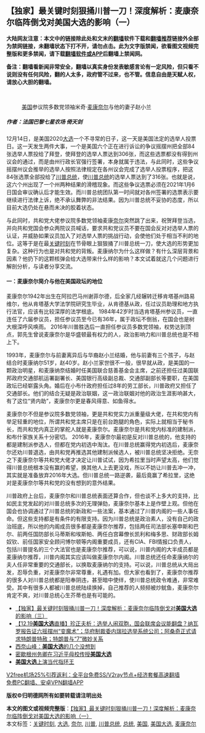  <h2>【独家】最关键时刻狠捅川普一刀！深度解析：麦康奈尔临阵倒戈对美国大选的影响（一）</h2> <p class="notice"><b>大陆网友注意：本文中的链接除此处和文末的<a href="https://github.com/bannedbook/fanqiang" >翻墙</a>软件下载和<a href="https://github.com/killgcd/justmysocks/blob/master/README.md">翻墙推荐</a>链接外全部为禁网链接，未翻墙状态下打不开，请勿点击。此为文字版禁闻，欲看图文视频完整版和更多禁闻，请下载<a href="https://github.com/bannedbook/fanqiang">翻墙软件或APP</a>后翻墙上禁闻网。</p><p>备注：翻墙看新闻非常安全，翻墙以真实身份发表敏感言论有一定风险，但只看不说则没有任何风险，翻的人太多，政府管不过来，也不管。信息自由是天赋人权，请放心大胆的翻墙。</b></p>  <div class="entry"> <br /> <figure><figcaption class="wp-caption-text"><a href="https://www.bannedbook.org/bnews/tag/%e7%be%8e%e5%9b%bd/" class="st_tag internal_tag" rel="tag" title="标签 美国 下的日志">美国</a>参议院多数党领袖米奇·<a href="https://www.bannedbook.org/bnews/tag/%E9%BA%A6%E5%BA%B7%E5%A5%88%E5%B0%94/" class="st_tag internal_tag" rel="tag" title="标签 麦康奈尔 下的日志">麦康奈尔</a>与他的妻子赵小兰</figcaption></figure> <h5><strong>作者：法国巴黎七星农场 倚天剑</strong></h5> <p>12月14日，是美国2020<a href="https://www.bannedbook.org/bnews/tag/%e5%a4%a7%e9%80%89/" class="st_tag internal_tag" rel="tag" title="标签 大选 下的日志">大选</a>一个不寻常的日子，这一天是美国法定的选举人投票日。这一天发生两件大事，一个是美国六个正在进行诉讼的争议摇摆州把全部84张选举人票投给了拜登，使拜登的选举人票达到306张，而这些选票都没有得到州议会的通过，而是由州行政长官强行签署，本身就属于违法，与此同时，这些争议摇摆州议会推举的选举人按照法律规定在各州议会完成了选举人投票程序，把这84张选票全部投给了<a href="https://www.bannedbook.org/bnews/tag/%e5%b7%9d%e6%99%ae/" class="st_tag internal_tag" rel="tag" title="标签 川普 下的日志">川普</a><a href="https://www.bannedbook.org/bnews/tag/%e6%80%bb%e7%bb%9f/" class="st_tag internal_tag" rel="tag" title="标签 总统 下的日志">总统</a>，使<a href="https://www.bannedbook.org/bnews/tag/%E5%B7%9D%E6%99%AE%E6%80%BB%E7%BB%9F/" class="st_tag internal_tag" rel="tag" title="标签 川普总统 下的日志">川普总统</a>的选举人票达到了316张。也就是说，这六个州出现了一个州两种结果的滑稽现象。而这些争议选票必须在2021年1月6日国会审议确认后才能生效。而川普总统团队第一时间就对各州签署的选票表示要继续进行法律上诉，绝不承认舞弊的非法结果。因为川普总统不妥协的态度，所以目前大选仍处在悬而未决的胶着状态。</p> <p>与此同时，共和党大佬参议院多数党领袖麦康<a href="https://www.bannedbook.org/bnews/tag/%E5%A5%88%E5%B0%94/" class="st_tag internal_tag" rel="tag" title="标签 奈尔 下的日志">奈尔</a>突然跳了出来，祝贺拜登当选，并向共和党国会参众两院议员喊话，要求共和党议员不要在国会反对对选举人票的认证，并威胁如果议员加入了对选举人票的挑战行动，会使他们处于相当不利的地位。这等于是在最<span class='wp_keywordlink'><a href="https://www.bannedbook.org/forum2/topic151.html" title="关键时刻：李鹏日记" target="_blank">关键时刻</a></span>在节骨眼上狠狠捅了川普总统一刀，使大选的形势更加复杂。这种行为也是对共和党的背叛。麦康纳尔为什么这样做？有什么深层背景和因素？他扔下的这颗核弹会给大选带来什么样的影响？本文试着就这几个问题进行解剖分析，与读者分享交流。</p>  <h4><strong>一：麦康奈尔简介与他在美国政坛的地位</strong></h4> <p>麦康奈尔1942年出生在阿拉巴马州谢菲尔德，后全家几经辗转迁移肯塔基州路易维尔，他从肯塔基大学法学院研究生毕业，从肯德基从政，任过议员助理和地方执行法官，应该有比较深厚的法学根底。 1984年42岁时当选肯塔基州参议员，一直连任了六届参议员，担任参议员至今已有36年，属于政坛不倒翁，在国会也是树大根深呼风唤雨。 2016年川普胜选后一直担任参议员多数党领袖，权势达到顶点，郭先生曾说麦康奈尔是华盛顿最有权力的人，政治影响力和川普总统也是不相上下。</p> <p>1993年，麦康奈尔与前妻离异后与华裔赵小兰结婚，他与前妻有三个孩子，与赵结合时麦康纳尔51岁，赵40岁。赵小兰家世很不一般，很早就从政，是美国的一颗政治明星，和麦康纳奈结婚时任美国联合慈善基金会主席，之前还担任过美国联邦政府交通部航运署副署长、美国银行高级副总裁、交通部副部长等要职，在美国政坛已经崭露头角。婚后在小布什政府担任过8年的劳工部长，川普政府又担任了交通部长。他们的结合无疑是政治联姻，这一政治联姻对他的政治生涯影响甚大，有了这位“贤内助”，麦康奈尔更是春风得意、如鱼得水。</p>  <p>麦康奈尔不但是参议院多数党领袖，更是共和党实力派重量级大佬，在共和党内有举足轻重的地位，所谓共和党主席只是在前台跑腿的角色，实际上就相当于秘书长，而共和党内真正的掌舵人就是麦康奈尔。麦康奈尔是共和党内标准的建制派，和布什家族关系十分密切。 2016年，麦康奈尔最初是反对川普总统的，他支持的都是建制派参选人，但都在党内初选中淘汰。在川普总统赢得党内初选后，麦康奈尔还劝川普退选，由共和党再推选其他建制派候选人，被川普总统坚决拒绝。无奈之下麦康奈尔等共和党大佬才决定让川普试试，因为希拉里当时声望太高，他们觉得川普总统根本没有赢的希望，换其他人上去更没戏，所以不妨让川普去冲一冲，其实就是准备放弃2016年大选。但川普总统一路逆袭，最后竟赢了希拉里，这绝对是麦康奈尔等共和党的没有想到的意外结果。</p> <p>川普政府上台后，麦康奈尔和川普总统表面还算合作，但也谈不上多大的支持，比如民主党发起的对川普总统多次的无理弹劾，麦康奈尔基本上是作壁上观。但他在国会也协调通过了川普总统的新政和一些法案，基本通过了川普内阁的一些人事任命。但这些支持都是有条件的有限支持。因为川普总统是政治素人，没有自己的政治班底，所以他的内阁成员很多都是麦康奈尔推荐，包括两任司法部长塞申斯和巴尔、前两任国防部长马蒂斯和埃斯帕、两任白宫幕僚长凯利和梅多思、财政部长姆奴钦、前任国家安全顾问博尔顿等内阁重要成员，还有CIA、FBI情报口负责人，包括川普提名的三个大法官也是麦康奈尔推荐，可以说，川普内阁的大半成员都是麦康纳尔推荐，川普内阁其实应该叫做麦康奈尔内阁。川普总统还任命麦康纳尔的夫人任非常重要的交通部长，以换取麦康纳尔的支持。可以说，川普总统从大局出发，忍辱负重，对麦康奈尔非常尊重，礼遇有加。但大家也看到了，麦康奈尔推荐的很多人对川普总统都是阳奉阴违，甚至暗中使绊，使川普总统政令难通，非常难受。其中有很多人都被川普总统陆续换掉，自己推荐的人频频被炒鱿鱼，麦康奈尔肯定不爽，对川普总统心生芥蒂也是有可能的。</p>  <ul class='op-related-articles' title='相关阅读'> <li><a href='https://www.bannedbook.org/bnews/comments/20201219/1450986.html' target='_blank'>【独家】最关键时刻狠捅川普一刀！深度解析：麦康奈尔临阵倒戈对<b>美国大选</b>的影响（三）</a></li> <li><a href='https://www.bannedbook.org/bnews/bannedvideo/20201219/1450888.html' target='_blank'>【12.19<b>美国大选</b>直播】珍正夫析：选举人闹双胞，国会联席会议能翻盘？纳瓦罗报告证六摇摆州“变魔术”；华府制裁委内瑞拉选举系统公司；阿桑奇正式请求特朗普特赦；特朗普与“7”微妙关系</a></li> <li><a href='https://www.bannedbook.org/bnews/comments/20201219/1450817.html' target='_blank'>西奈山峰：<b>美国大选</b>的几个没想到</a></li> <li><a href='https://www.bannedbook.org/bnews/cbnews/20201219/1450729.html' target='_blank'>密歇根州务卿在习近平母校传授<b>美国大选</b></a></li> <li><a href='https://www.bannedbook.org/bnews/bannedvideo/20201219/1450723.html' target='_blank'><b>美国大选</b>上演当代指环王</a></li> </ul> <p class="texttj"> <a href="https://github.com/bannedbook/fanqiang/wiki/V2ray%E6%9C%BA%E5%9C%BA" target="_blank">V2free机场25%引荐返利：全平台免费SS/V2ray节点+经济套餐高速翻墙</a><br/> <a href="https://github.com/bannedbook/fanqiang/wiki/%E7%A6%81%E9%97%BB%E7%BD%91%E5%AE%89%E5%8D%93%E7%BF%BB%E5%A2%99%E6%96%B0%E9%97%BBAPP" target="_blank">免费PC翻墙、安卓VPN翻墙APP</a></p><p><strong>版权©️归明德网所有如要转载请注明出处</strong></p><a name='sharetosocial'></a>       <div><b>本文的图文或视频完整版</b>：<a href='https://www.bannedbook.org/bnews/comments/20201219/1450990.html'>【独家】最关键时刻狠捅川普一刀！深度解析：麦康奈尔临阵倒戈对美国大选的影响（一）</a></div>  </div><!--END ENTRY--> <div class="postfooter"> <div>本文标签：<a href="https://www.bannedbook.org/bnews/tag/%e5%85%b3%e9%94%ae%e6%97%b6%e5%88%bb/" rel="tag">关键时刻</a>, <a href="https://www.bannedbook.org/bnews/tag/%e5%a4%a7%e9%80%89/" rel="tag">大选</a>, <a href="https://www.bannedbook.org/bnews/tag/%E5%A5%88%E5%B0%94/" rel="tag">奈尔</a>, <a href="https://www.bannedbook.org/bnews/tag/%e5%b7%9d%e6%99%ae/" rel="tag">川普</a>, <a href="https://www.bannedbook.org/bnews/tag/%E5%B7%9D%E6%99%AE%E6%80%BB%E7%BB%9F/" rel="tag">川普总统</a>, <a href="https://www.bannedbook.org/bnews/tag/%e6%80%bb%e7%bb%9f/" rel="tag">总统</a>, <a href="https://www.bannedbook.org/bnews/tag/%e7%be%8e%e5%9b%bd/" rel="tag">美国</a>, <a href="https://www.bannedbook.org/bnews/tag/%e7%be%8e%e5%9b%bd%e5%a4%a7%e9%80%89/" rel="tag">美国大选</a>, <a href="https://www.bannedbook.org/bnews/tag/%E9%BA%A6%E5%BA%B7%E5%A5%88%E5%B0%94/" rel="tag">麦康奈尔</a></div>  </div><!--END POSTFOOTER--> 